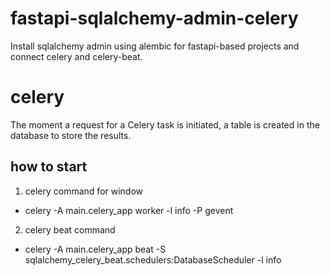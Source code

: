 # fastapi-sqlalchemy-admin-celery
Install sqlalchemy admin using alembic for fastapi-based projects and connect celery and celery-beat.

# celery
The moment a request for a Celery task is initiated, a table is created in the database to store the results.

## how to start
1. celery command for window
- celery -A main.celery_app worker -l info -P gevent

2. celery beat command
- celery -A main.celery_app beat -S sqlalchemy_celery_beat.schedulers:DatabaseScheduler -l info
